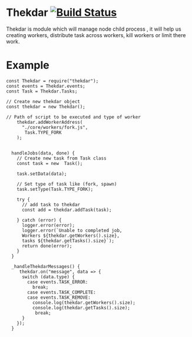 # Thekdar [![Build Status](https://travis-ci.org/savetodrive/thekdar.svg?branch=master)](https://travis-ci.org/savetodrive/thekdar)

Thekdar is module which will manage node child process , it will help us creating workers, distribute task across workers, kill workers or limit there work.

# Example

```
const Thekdar = require("thekdar");
const events = Thekdar.events;
const Task = Thekdar.Tasks;

// Create new thekdar object
const thekdar = new Thekdar();

// Path of script to be executed and type of worker
    thekdar.addWorkerAddress(
      "./core/workers/fork.js",
       Task.TYPE_FORK
    );


  handleJobs(data, done) {
    // Create new task from Task class
    const task = new  Task();

    task.setData(data);

    // Set type of task like (fork, spawn)
    task.setType(Task.TYPE_FORK);

    try {
      // add task to thekdar
      const add = thekdar.addTask(task);

    } catch (error) {
      logger.error(error);
      logger.error(`Unable to completed job,
      Workers ${thekdar.getWorkers().size},
      tasks ${thekdar.getTasks().size}`);
      return done(error);
    }
  }

  _handleThekdarMessages() {
     thekdar.on("message", data => {
      switch (data.type) {
        case events.TASK_ERROR:
          break;
        case events.TASK_COMPLETE:
        case events.TASK_REMOVE:
          console.log(thekdar.getWorkers().size);
          console.log(thekdar.getTasks().size);
           break;
      }
    });
  }
```
